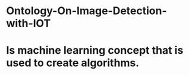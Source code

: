 # Ontology-On-Image-Detection-with-IOT
# Is machine learning concept that is used to create algorithms.
# 
